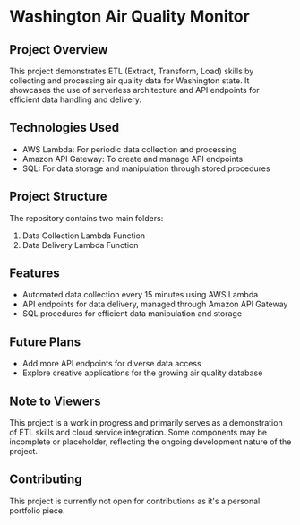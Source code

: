 # Washington Air Quality Monitor

## Project Overview
This project demonstrates ETL (Extract, Transform, Load) skills by collecting and processing air quality data for Washington state. It showcases the use of serverless architecture and API endpoints for efficient data handling and delivery.

## Technologies Used
- AWS Lambda: For periodic data collection and processing
- Amazon API Gateway: To create and manage API endpoints
- SQL: For data storage and manipulation through stored procedures

## Project Structure
The repository contains two main folders:
1. Data Collection Lambda Function
2. Data Delivery Lambda Function

## Features
- Automated data collection every 15 minutes using AWS Lambda
- API endpoints for data delivery, managed through Amazon API Gateway
- SQL procedures for efficient data manipulation and storage

## Future Plans
- Add more API endpoints for diverse data access
- Explore creative applications for the growing air quality database

## Note to Viewers
This project is a work in progress and primarily serves as a demonstration of ETL skills and cloud service integration. Some components may be incomplete or placeholder, reflecting the ongoing development nature of the project.

## Contributing
This project is currently not open for contributions as it's a personal portfolio piece.
